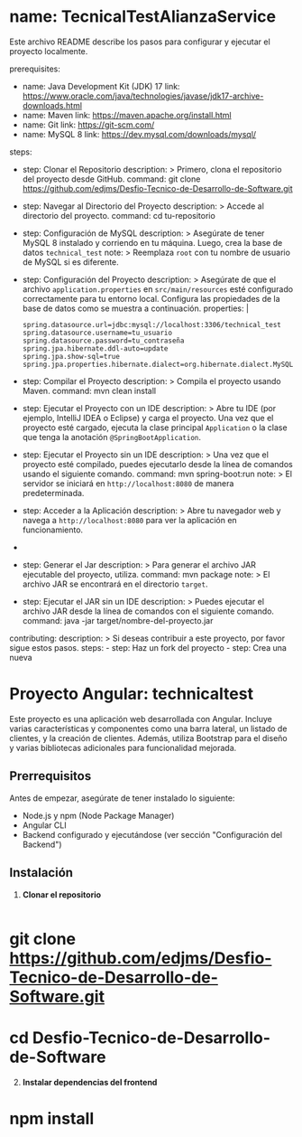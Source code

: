 # name: TecnicalTestAlianzaService

  Este archivo README describe los pasos para configurar y ejecutar el proyecto localmente.

prerequisites:

  - name: Java Development Kit (JDK) 17 
    link: https://www.oracle.com/java/technologies/javase/jdk17-archive-downloads.html
  - name: Maven
    link: https://maven.apache.org/install.html
  - name: Git
    link: https://git-scm.com/
  - name: MySQL 8
    link: https://dev.mysql.com/downloads/mysql/

steps:
  - step: Clonar el Repositorio
    description: >
      Primero, clona el repositorio del proyecto desde GitHub.
    command: git clone https://github.com/edjms/Desfio-Tecnico-de-Desarrollo-de-Software.git

  - step: Navegar al Directorio del Proyecto
    description: >
      Accede al directorio del proyecto.
    command: cd tu-repositorio

  - step: Configuración de MySQL
    description: >
      Asegúrate de tener MySQL 8 instalado y corriendo en tu máquina. Luego, crea la base de datos `technical_test`
    note: >
      Reemplaza `root` con tu nombre de usuario de MySQL si es diferente.

  - step: Configuración del Proyecto
    description: >
      Asegúrate de que el archivo `application.properties` en `src/main/resources` esté configurado correctamente para tu entorno local. Configura las propiedades de la base de datos como se muestra a continuación.
    properties: |
      ```
      spring.datasource.url=jdbc:mysql://localhost:3306/technical_test
      spring.datasource.username=tu_usuario
      spring.datasource.password=tu_contraseña
      spring.jpa.hibernate.ddl-auto=update
      spring.jpa.show-sql=true
      spring.jpa.properties.hibernate.dialect=org.hibernate.dialect.MySQLDialect
      ```

  - step: Compilar el Proyecto
    description: >
      Compila el proyecto usando Maven.
    command: mvn clean install

  - step: Ejecutar el Proyecto con un IDE
    description: >
      Abre tu IDE (por ejemplo, IntelliJ IDEA o Eclipse) y carga el proyecto. Una vez que el proyecto esté cargado, ejecuta la clase principal `Application` o la clase que tenga la anotación `@SpringBootApplication`.

  - step: Ejecutar el Proyecto sin un IDE
    description: >
      Una vez que el proyecto esté compilado, puedes ejecutarlo desde la línea de comandos usando el siguiente comando.
    command: mvn spring-boot:run
    note: >
      El servidor se iniciará en `http://localhost:8080` de manera predeterminada.

  - step: Acceder a la Aplicación
    description: >
      Abre tu navegador web y navega a `http://localhost:8080` para ver la aplicación en funcionamiento.

 - 

  - step: Generar el Jar
    description: >
      Para generar el archivo JAR ejecutable del proyecto, utiliza.
    command: mvn package
    note: >
      El archivo JAR se encontrará en el directorio `target`.

  - step: Ejecutar el JAR sin un IDE
    description: >
      Puedes ejecutar el archivo JAR desde la línea de comandos con el siguiente comando.
    command: java -jar target/nombre-del-proyecto.jar

contributing:
  description: >
    Si deseas contribuir a este proyecto, por favor sigue estos pasos.
  steps:
    - step: Haz un fork del proyecto
    - step: Crea una nueva


 # Proyecto Angular: technicaltest

Este proyecto es una aplicación web desarrollada con Angular. Incluye varias características y componentes como una barra lateral, un listado de clientes, y la creación de clientes. Además, utiliza Bootstrap para el diseño y varias bibliotecas adicionales para funcionalidad mejorada.

## Prerrequisitos

Antes de empezar, asegúrate de tener instalado lo siguiente:

- Node.js y npm (Node Package Manager)
- Angular CLI
- Backend configurado y ejecutándose (ver sección "Configuración del Backend")

## Instalación

1. **Clonar el repositorio**

   ```sh
  # git clone https://github.com/edjms/Desfio-Tecnico-de-Desarrollo-de-Software.git
  # cd Desfio-Tecnico-de-Desarrollo-de-Software

2. **Instalar dependencias del frontend**

  # npm install
	



